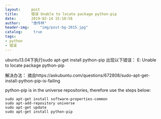 ```yaml
---
layout:		post
title: 		错误 Unable to locate package python-pip
date: 		2019-02-14 15:10:56
author:		"唐传林"
header-img: 	"img/post-bg-2015.jpg"
catalog:	 true
tags:
- python
- 错误
---
```


ubuntu13.04下执行sudo apt-get install python-pip 出现以下错误：
E: Unable to locate package python-pip

解决办法：
摘自https://askubuntu.com/questions/672808/sudo-apt-get-install-python-pip-is-failing

python-pip is in the universe repositories, therefore use the steps below:
```linux
sudo apt-get install software-properties-common
sudo apt-add-repository universe
sudo apt-get update
sudo apt-get install python-pip
```
